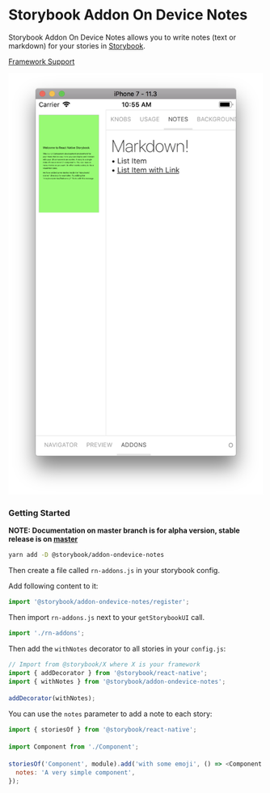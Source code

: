 # Storybook Addon On Device Notes

Storybook Addon On Device Notes allows you to write notes (text or markdown) for your stories in [Storybook](https://storybook.js.org).

[Framework Support](https://github.com/storybooks/storybook/blob/master/ADDONS_SUPPORT.md)

![Storybook Addon Notes Demo](docs/demo.png)

### Getting Started

**NOTE: Documentation on master branch is for alpha version, stable release is on [master](https://github.com/storybooks/storybook/tree/master/addons/)**

```sh
yarn add -D @storybook/addon-ondevice-notes
```

Then create a file called `rn-addons.js` in your storybook config.

Add following content to it:

```js
import '@storybook/addon-ondevice-notes/register';
```

Then import `rn-addons.js` next to your `getStorybookUI` call.

```js
import './rn-addons';
```

Then add the `withNotes` decorator to all stories in your `config.js`:

```js
// Import from @storybook/X where X is your framework
import { addDecorator } from '@storybook/react-native';
import { withNotes } from '@storybook/addon-ondevice-notes';

addDecorator(withNotes);
```

You can use the `notes` parameter to add a note to each story:

```js
import { storiesOf } from '@storybook/react-native';

import Component from './Component';

storiesOf('Component', module).add('with some emoji', () => <Component />, {
  notes: 'A very simple component',
});
```
